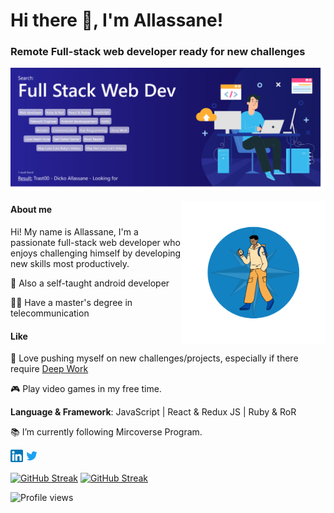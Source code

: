<h1>Hi there 👋, I'm Allassane!</h1>

### Remote Full-stack web developer ready for new challenges
![Remote Full-stack web developer ready for new challenges <img width="30px" src="./images/icons8-boussole.gif" alt="Compas logo" />](./images/big_banner.png)

<img align='right' src="./images/small_banner.png" width="230">

#### About me

Hi! My name is Allassane, I'm a passionate full-stack web developer who enjoys challenging himself by developing new skills most productively.

📱 Also a self-taught android developer

👨‍🎓 Have a master's degree in telecommunication

#### Like

🧭 Love pushing myself on new challenges/projects, especially if there require [Deep Work](https://www.calnewport.com/books/deep-work/)

🎮 Play video games in my free time. 

**Language & Framework**: JavaScript | React & Redux JS | Ruby & RoR

📚  I’m currently following Mircoverse Program.

<p><a href="https://www.linkedin.com/in/dickoallassane/" style="text-decoration: none;"><img src="./images/Linkedin.png" width="20px" alt="Linkdin"></a>  <a href="https://twitter.com/AllassaneDicko0"  style="text-decoration: none;"> <img src="./images/twitter.png" width="20px" alt="Twitter"></a> </p>

[![GitHub Streak](https://streak-stats.demolab.com?user=Trast00)](https://git.io/streak-stats)
[![GitHub Streak](https://streak-stats.demolab.com?user=Trast00&exclude_days=Sat)](https://git.io/streak-stats)

![Profile views](https://gpvc.arturio.dev/Trast00)  

